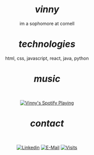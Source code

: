 # <div align="center"><b><i>vinny</i></b></div>

<div align="center">im a sophomore at cornell</div>

# <div align="center"><b><i>technologies</i></b></div>

<div align="center">html, css, javascript, react, java, python</div>

# <div align="center"><b><i>music</i></b></div>
&nbsp;<div align="center">
  [![Vinny's Spotify Playing](https://novatorem-61o7iuimp-vinnyh125.vercel.app/api/spotify/?background_color=0e1118&border_color=22252c)](https://open.spotify.com/user/qbekfev4yct7lr4tsy6mg78ie)
</div>

# <div align="center"><b><i>contact</i></b></div>
&nbsp;<div align="center">
[![Linkedin](https://img.shields.io/badge/linked-in-369?style=flat-square&logo=linkedin&logoColor=white&color=blue)](https://www.linkedin.com/in/vhuang0125/)
[![E-Mail](https://img.shields.io/badge/email-reveal-2a8?style=flat-square&logo=gmail&logoColor=white)](mailto:vincenthuang0125@gmail.com)
[![Visits](https://komarev.com/ghpvc/?username=vinnyh125&logo=GitHub&label=github%20visits&color=336699&logoColor=white&style=flat-square)](https://github.com/vinnyh125)
